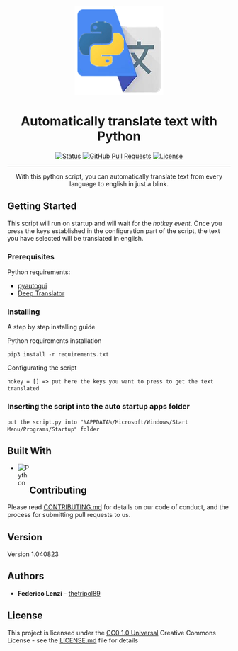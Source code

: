 <div align="center">
  <img src="PythonTranslator.png" alt="logo" width="200" height="auto" />
</div>

<h1 align="center">Automatically translate text with Python</h1>

<div align="center">

  [![Status](https://img.shields.io/badge/status-active-success.svg)]() 
  [![GitHub Pull Requests](https://img.shields.io/github/issues-pr/kylelobo/The-Documentation-Compendium.svg)](https://github.com/THETRIPOL89/PythonAutomationProject/pulls)
  [![License](https://img.shields.io/badge/license-MIT-blue.svg)](https://github.com/THETRIPOL89/PythonAutomationProject/LICENSE.md)

</div>

---

<p align="center">With this python script, you can automatically translate text from every language to english in just a blink.</p>

## Getting Started

This script will run on startup and will wait for the *hotkey event*. Once you press the keys established in the configuration part of the script, the text you have selected will be translated in english.

### Prerequisites

Python requirements: 
- [pyautogui](https://pypi.org/project/PyAutoGUI/)
- [Deep Translator](https://pypi.org/project/deep-translator/)

### Installing

A step by step installing guide

Python requirements installation

    pip3 install -r requirements.txt

Configurating the script

    hokey = [] => put here the keys you want to press to get the text translated


### Inserting the script into the auto startup apps folder

    put the script.py into "%APPDATA%/Microsoft/Windows/Start Menu/Programs/Startup" folder

## Built With

  - <img align="left" alt="Python" width="26px" src="https://www.geekandjob.com/uploads/wiki/64f36195573eec62511adc821d374ceb3619b37f.png"/>

## Contributing

Please read [CONTRIBUTING.md](CONTRIBUTING.md) for details on our code
of conduct, and the process for submitting pull requests to us.

## Version

Version 1.040823

## Authors

  - **Federico Lenzi** -
    [thetripol89](https://github.com/thetripol89)

## License

This project is licensed under the [CC0 1.0 Universal](LICENSE.md)
Creative Commons License - see the [LICENSE.md](LICENSE.md) file for
details

[Python-]:"https://www.geekandjob.com/uploads/wiki/64f36195573eec62511adc821d374ceb3619b37f.png"
